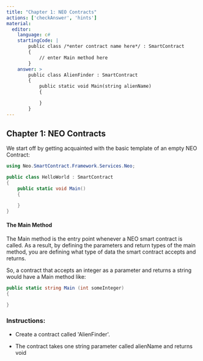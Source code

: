 ```yaml
---
title: "Chapter 1: NEO Contracts"
actions: ['checkAnswer', 'hints']
material: 
  editor:
    language: c#
    startingCode: |
        public class /*enter contract name here*/ : SmartContract
        {
	        // enter Main method here
        }
    answer: > 
        public class AlienFinder : SmartContract
        {
            public static void Main(string alienName)
            {

            }
        }
---
```



## Chapter 1: NEO Contracts

We start off by getting acquainted with the basic template of an empty NEO Contract:

```c#
using Neo.SmartContract.Framework.Services.Neo;

public class HelloWorld : SmartContract
{
    public static void Main()
    {

    }
}
```
#### The Main Method

The Main method is the entry point whenever a NEO smart contract is called. As a result, by defining the parameters and return types of the main method, you are defining what type of data the smart contract accepts and returns. 

So, a contract that accepts an integer as a parameter and returns a string would have a Main method like: 

```c#
public static string Main (int someInteger) 
{
  
}
```



### Instructions: 

- Create a contract called 'AlienFinder'. 


- The contract takes one string parameter called alienName and returns void


